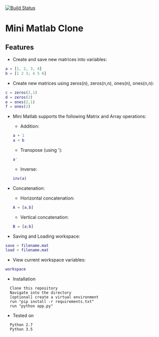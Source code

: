 [![Build Status](https://travis-ci.org/bernard-kanyolo/bc-8-mini-matlab-clone.svg?branch=master)](https://travis-ci.org/bernard-kanyolo/bc-8-mini-matlab-clone)
# Mini Matlab Clone

## Features

* Create and save new matrices into variables:
```MATLAB
a = [1, 2, 3, 4]
b = [1 2 3; 4 5 6]
```

* Create new matrices using zeros(n), zeros(n,n), ones(n), ones(n,n):
```MATLAB
c = zeros(2,1)
d = zeros(2)
e = ones(2,1)
f = ones(2)
```

* Mini Matlab supports the following Matrix and Array operations:
  * Addition:
  ```MATLAB
  a + 1
  a + b
  ```
  * Transpose (using '):
  ```MATLAB
  a'
  ```
  * Inverse:
  ```MATLAB
  inv(a)
  ```

* Concatenation:
  * Horizontal concatenation:
  ```MATLAB
  A = [a,b]
  ```
  * Vertical concatenation:
  ```MATLAB
  B = [a;b]
  ```

* Saving and Loading workspace:
```MATLAB
save > filename.mat
load < filename.mat
```

* View current workspace variables:
```MATLAB
workspace
```

* Installation
```
  Clone this repository
  Navigate into the directory
  [optional] create a virtual environment
  run "pip install -r requirements.txt"
  run "python app.py"
```

* Tested on
```
  Python 2.7
  Python 3.5
```
